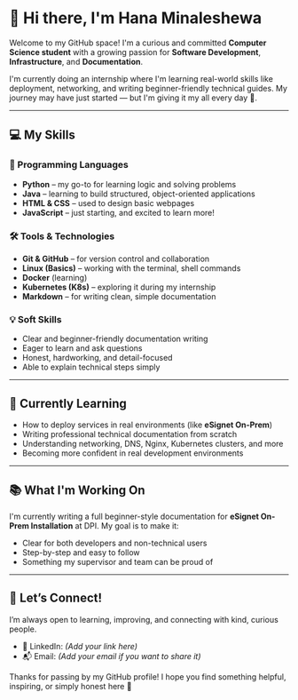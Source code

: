 # 🌸 Hi there, I'm Hana Minaleshewa

Welcome to my GitHub space! I'm a curious and committed **Computer Science student** with a growing passion for **Software Development**, **Infrastructure**, and **Documentation**.

I'm currently doing an internship where I'm learning real-world skills like deployment, networking, and writing beginner-friendly technical guides. My journey may have just started — but I'm giving it my all every day 🚀.

---

## 💻 My Skills

### 🧠 Programming Languages
- **Python** – my go-to for learning logic and solving problems
- **Java** – learning to build structured, object-oriented applications
- **HTML & CSS** – used to design basic webpages
- **JavaScript** – just starting, and excited to learn more!

### 🛠️ Tools & Technologies
- **Git & GitHub** – for version control and collaboration
- **Linux (Basics)** – working with the terminal, shell commands
- **Docker** (learning)
- **Kubernetes (K8s)** – exploring it during my internship
- **Markdown** – for writing clean, simple documentation

### 💡 Soft Skills
- Clear and beginner-friendly documentation writing
- Eager to learn and ask questions
- Honest, hardworking, and detail-focused
- Able to explain technical steps simply

---

## 🌱 Currently Learning
- How to deploy services in real environments (like **eSignet On-Prem**)
- Writing professional technical documentation from scratch
- Understanding networking, DNS, Nginx, Kubernetes clusters, and more
- Becoming more confident in real development environments

---

## 📚 What I'm Working On
I'm currently writing a full beginner-style documentation for **eSignet On-Prem Installation** at DPI. My goal is to make it:
- Clear for both developers and non-technical users
- Step-by-step and easy to follow
- Something my supervisor and team can be proud of

---

## 🤝 Let’s Connect!
I’m always open to learning, improving, and connecting with kind, curious people.

- 💼 LinkedIn: *(Add your link here)*
- 📬 Email: *(Add your email if you want to share it)*

Thanks for passing by my GitHub profile! I hope you find something helpful, inspiring, or simply honest here 💙
